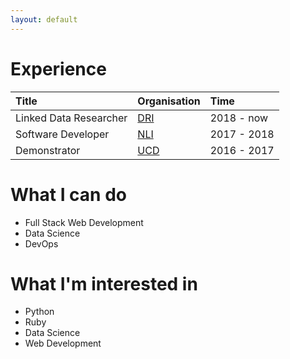 ```yaml
---
layout: default
---
```



# Experience

| Title                  | Organisation                    | Time        |
|:-----------------------|:--------------------------------|:------------|
| Linked Data Researcher | [DRI]({{site.data.links.dri}})  | 2018 - now  |
| Software Developer     | [NLI]({{site.data.links.nli}})  | 2017 - 2018 |
| Demonstrator           | [UCD]({{site.data.links.ucd}})  | 2016 - 2017 |


# What I can do

* Full Stack Web Development
* Data Science
* DevOps


# What I'm interested in

* Python
* Ruby
* Data Science
* Web Development
